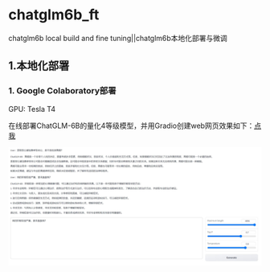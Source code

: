 # chatglm6b_ft

chatglm6b local build and fine tuning||chatglm6b本地化部署与微调

## 1.本地化部署

### 1. Google Colaboratory部署

GPU: Tesla T4

在线部署ChatGLM-6B的量化4等级模型，并用Gradio创建web网页效果如下：[点我](code/ChatGLM_6B_int4_Web_Demo.ipynb)

![chatglm6b_colab_demo](photo/chatglm6b_colab_demo.JPG)
